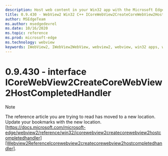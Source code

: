 ```yaml
---
description: Host web content in your Win32 app with the Microsoft Edge WebView2 control
title: 0.9.430 - WebView2 Win32 C++ ICoreWebView2CreateCoreWebView2HostCompletedHandler
author: MSEdgeTeam
ms.author: msedgedevrel
ms.date: 10/16/2020
ms.topic: reference
ms.prod: microsoft-edge
ms.technology: webview
keywords: IWebView2, IWebView2WebView, webview2, webview, win32 apps, win32, edge, ICoreWebView2, ICoreWebView2Host, browser control, edge html
---
```


# 0.9.430 - interface ICoreWebView2CreateCoreWebView2HostCompletedHandler 

> [!NOTE]
> The reference article you are trying to read has moved to a new location.  
> Update your bookmarks with the new location.  
> [https://docs.microsoft.com/microsoft-edge/webview2/reference/win32/icorewebview2createcorewebview2hostcompletedhandler][Webview2ReferenceIcorewebview2createcorewebview2hostcompletedhandler].  

[Webview2ReferenceIcorewebview2createcorewebview2hostcompletedhandler]: /microsoft-edge/webview2/reference/win32/icorewebview2createcorewebview2hostcompletedhandler "interface ICoreWebView2CreateCoreWebView2HostCompletedHandler | Microsoft Docs"
